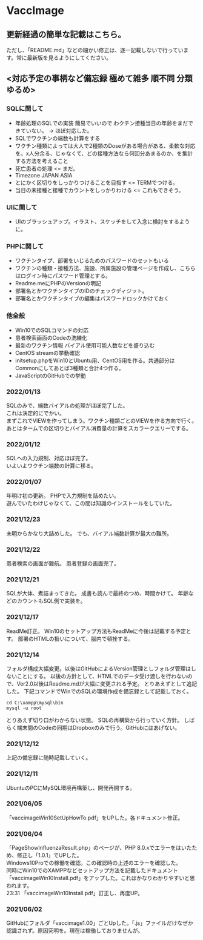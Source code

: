 # VaccImage
## 更新経過の簡単な記載はこちら。
ただし、「README.md」などの細かい修正は、逐一記載しないで行っています。常に最新版を見るようにしてください。

## <対応予定の事柄など備忘録 極めて雑多 順不同 分類ゆるめ>
### SQLに関して
- 年齢処理のSQLでの実装 簡易でいいので わクチン接種当日の年齢をまだできていない。 -> ほぼ対応した。
- SQLでワクチンの端数も計算をする
- ワクチン種類によっては大人で2種類のDoseがある場合がある、柔軟な対応を。x人分余る、じゃなくて、どの接種方法なら何回分あまるのか、を集計する方法を考えること
- 死亡患者の処理 <= まだ。
- Timezone JAPAN ASIA
- とにかく区切りをしっかりつけることを目指す <= TERMでつける。
- 当日の未接種と接種でカウントをしっかりわける <= これもできそう。

### UIに関して
- UIのブラッシュアップ。イラスト、スケッチをして入念に検討をするように。

### PHPに関して
- ワクチンタイプ、部署をいじるためのパスワードのセットもいる
- ワクチンの種類・接種方法、施設、所属施設の管理ページを作成し、こちらはログイン時にパスワード管理とする。
- Readme.meにPHPのVersionの明記
- 部署名とかワクチンタイプのIDのチェックディジット。
- 部署名とかワクチンタイプの編集はパスワードロックかけておく


### 他全般
- Win10でのSQLコマンドの対応
- 患者検索画面のCodeの洗練化
- 最新のワクチン情報 バイアル使用可能人数などを盛り込む
- CentOS streamの挙動確認
- initsetup.phpをWin10とUbuntu用、CentOS用を作る。共通部分はCommonにしてあとば3種類と合計4つ作る。
- JavaScriptのGitHubでの挙動

### 2022/01/13
SQLのみで、端数バイアルの処理がほぼ完了した。  
これは決定的にでかい。  
まずこれでVIEWを作ってしまう。ワクチン種類ごとのVIEWを作る方向で行く。  
あとはタームでの区切りとバイアル消費量の計算をスカラークエリーでする。

### 2022/01/12
SQLへの入力規制、対応ほぼ完了。  
いよいよワクチン端数の計算に移る。  

### 2022/01/07
年明け初の更新。 
PHPで入力規制を詰めたい。  
遊んでいたわけじゃなくて、この間は知識のインストールをしていた。

### 2021/12/23
未明からかなり大詰めした。
でも、バイアル端数計算が最大の難所。

### 2021/12/22
患者検索の画面が難航。
患者登録の画面完了。

### 2021/12/21
SQLが大体、煮詰まってきた。
成書も読んで最終のつめ、時間かけて。
年齢などのカウントもSQL側で実装を。

### 2021/12/17
ReadMe訂正。 
Win10のセットアップ方法もReadMeに今後は記載する予定とす。
部署のHTMLの扱いについて、脳内で頓挫する。



### 2021/12/14
フォルダ構成大幅変更。以後はGitHubによるVersion管理としフォルダ管理はしないことにする。
以後の方針として、HTMLでのデータ受け渡しを行わないので、Ver2.0以後はReadme.mdが大幅に変更される予定。
とりあえずとして追記した。
下記コマンドでWinでのSQLの環境作成を備忘録として記載しておく。

```
cd C:\xampp\mysql\bin
mysql -u root
```
とりあえず切り口がわからない状態。
SQLの再構築から行っていく方針。
しばらく端末間のCodeの同期はDropboxのみで行う。GitHubにはあげない。

### 2021/12/12
上記の備忘録に随時記載していく。

### 2021/12/11
UbuntuのPCにMySQL環境再構築し、開発再開する。

### 2021/06/05
「vaccimageWin10SetUpHowTo.pdf」をUPした。各ドキュメント修正。

### 2021/06/04
「PageShowInfluenzaResult.php」のページが、PHP 8.0.xでエラーをはいたため、修正し「1.0.1」でUPした。  
Windows10Proでの稼働を確認。この確認時の上述のエラーを確認した。  
同時にWin10でのXAMPPなどセットアップ方法を記載したドキュメント「vaccimageWin10Install.pdf」をアップした。これはかなりわかりやすいと思われます。  
23:31 「vaccimageWin10Install.pdf」訂正し、再度UP。

### 2021/06/02
GitHubにフォルダ「vaccimage1.00」ごとUpした。「.js」ファイルだけなぜか認識されず。原因究明を。現在は稼働しておりませんが。
